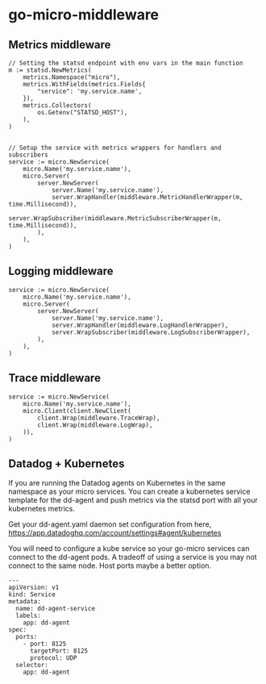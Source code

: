 # go-micro-middleware

## Metrics middleware

```
// Setting the statsd endpoint with env vars in the main function
m := statsd.NewMetrics(
    metrics.Namespace("micro"),
    metrics.WithFields(metrics.Fields{
        "service": 'my.service.name',
    }),
    metrics.Collectors(
        os.Getenv("STATSD_HOST"),
    ),
)


// Setup the service with metrics wrappers for handlers and subscribers
service := micro.NewService(
    micro.Name('my.service.name'),
    micro.Server(
        server.NewServer(
            server.Name('my.service.name'),
            server.WrapHandler(middleware.MetricHandlerWrapper(m, time.Millisecond)),
            server.WrapSubscriber(middleware.MetricSubscriberWrapper(m, time.Millisecond)),
        ),
    ),
)
```

## Logging middleware

```
service := micro.NewService(
    micro.Name('my.service.name'),
    micro.Server(
        server.NewServer(
            server.Name('my.service.name'),
            server.WrapHandler(middleware.LogHandlerWrapper),
            server.WrapSubscriber(middleware.LogSubscriberWrapper),
        ),
    ),
)
```


## Trace middleware

```
service := micro.NewService(
	micro.Name('my.service.name'),
	micro.Client(client.NewClient(
		client.Wrap(middleware.TraceWrap),
		client.Wrap(middleware.LogWrap),
	)),
)
```

## Datadog + Kubernetes

If you are running the Datadog agents on Kubernetes in the same namespace as your micro services.  You can create a kubernetes service template for the dd-agent and push metrics via the statsd port with all your kubernetes metrics.

Get your dd-agent.yaml daemon set configuration from here, https://app.datadoghq.com/account/settings#agent/kubernetes

You will need to configure a kube service so your go-micro services can connect to the dd-agent pods.  A tradeoff of using a service is you may not connect to the same node. Host ports maybe a better option.

```
---
apiVersion: v1
kind: Service
metadata:
  name: dd-agent-service
  labels:
    app: dd-agent
spec:
  ports:
    - port: 8125
      targetPort: 8125
      protocol: UDP
  selector:
    app: dd-agent
```
